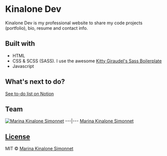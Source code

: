 # Kinalone Dev

Kinalone Dev is my professional website to share my code projects (portfolio), bio, resume and contact info.

## Built with 

- HTML
- CSS & SCSS (SASS). I use the awesome [Kitty Giraudel's Sass Boilerplate](https://github.com/KittyGiraudel/sass-boilerplate)
- Javascript

## What's next to do?
[See to-do list on Notion](https://marinakinalone.notion.site/Tasks-for-kinalone-dev-2b7d7986283e464b8cedde8cf902d80e)

## Team

[![Marina Kinalone Simonnet](https://avatars.githubusercontent.com/u/63544936?v=4)](https://github.com/marinakinalone)
---|---
[Marina Kinalone Simonnet](https://github.com/marinakinalone)

## [License](https://github.com/marinakinalone/kinalonedev/blob/main/LICENSE.txt)

MIT © [Marina Kinalone Simonnet](https://github.com/marinakinalone)
